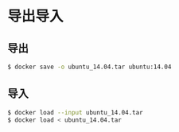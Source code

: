# 导出导入

## 导出
```bash
$ docker save -o ubuntu_14.04.tar ubuntu:14.04
```

## 导入
```bash
$ docker load --input ubuntu_14.04.tar
$ docker load < ubuntu_14.04.tar
```